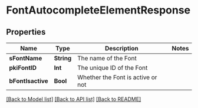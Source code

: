 # FontAutocompleteElementResponse

## Properties
Name | Type | Description | Notes
------------ | ------------- | ------------- | -------------
**sFontName** | **String** | The name of the Font | 
**pkiFontID** | **Int** | The unique ID of the Font | 
**bFontIsactive** | **Bool** | Whether the Font is active or not | 

[[Back to Model list]](../README.md#documentation-for-models) [[Back to API list]](../README.md#documentation-for-api-endpoints) [[Back to README]](../README.md)


